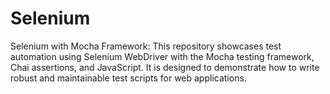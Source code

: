 # Selenium
Selenium with Mocha Framework:
This repository showcases test automation using Selenium WebDriver with the Mocha testing framework, Chai assertions, and JavaScript. It is designed to demonstrate how to write robust and maintainable test scripts for web applications.
